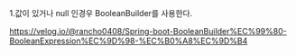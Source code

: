 1.값이 있거나 null 인경우 BooleanBuilder를 사용한다.

https://velog.io/@rancho0408/Spring-boot-BooleanBuilder%EC%99%80-BooleanExpression%EC%9D%98-%EC%B0%A8%EC%9D%B4

